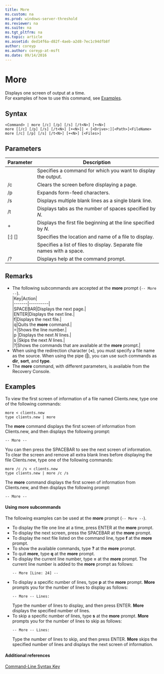 ```yaml
---
title: More
ms.custom: na
ms.prod: windows-server-threshold
ms.reviewer: na
ms.suite: na
ms.tgt_pltfrm: na
ms.topic: article
ms.assetid: ded14f6a-d82f-4aeb-a2d8-7ec1c94dfb8f
author: coreyp
ms.author: coreyp-at-msft
ms.date: 09/14/2016
---
```

# More
Displays one screen of output at a time.  
For examples of how to use this command, see [Examples](#BKMK_examples).  
## Syntax  
```  
<Command> | more [/c] [/p] [/s] [/t<N>] [+<N>]  
more [[/c] [/p] [/s] [/t<N>] [+<N>]] < [<Drive>:][<Path>]<FileName>  
more [/c] [/p] [/s] [/t<N>] [+<N>] [<Files>]  
```  
## Parameters  
|Parameter|Description|  
|-------------|---------------|  
|<Command>|Specifies a command for which you want to display the output.|  
|/c|Clears the screen before displaying a page.|  
|/p|Expands form-feed characters.|  
|/s|Displays multiple blank lines as a single blank line.|  
|/t<N>|Displays tabs as the number of spaces specified by *N*.|  
|+<N>|Displays the first file beginning at the line specified by *N*.|  
|[<Drive>:] [<Path>]<FileName>|Specifies the location and name of a file to display.|  
|<Files>|Specifies a list of files to display. Separate file names with a space.|  
|/?|Displays help at the command prompt.|  
## Remarks  
-   The following subcommands are accepted at the **more** prompt (`-- More --`).  
    |Key|Action|  
    |-------|----------|  
    |SPACEBAR|Displays the next page.|  
    |ENTER|Displays the next line.|  
    |f|Displays the next file.|  
    |q|Quits the **more** command.|  
    |=|Shows the line number.|  
    |p <N>|Displays the next *N* lines.|  
    |s <N>|Skips the next *N* lines.|  
    |?|Shows the commands that are available at the **more** prompt.|  
-   When using the redirection character (**<**), you must specify a file name as the source. When using the pipe (**|**), you can use such commands as **dir**, **sort**, and **type**.  
-   The **more** command, with different parameters, is available from the Recovery Console.  
## <a name="BKMK_examples"></a>Examples  
To view the first screen of information of a file named Clients.new, type one of the following commands:  
```  
more < clients.new  
type clients.new | more  
```  
The **more** command displays the first screen of information from Clients.new, and then displays the following prompt:  
```  
-- More --  
```  
You can then press the SPACEBAR to see the next screen of information.  
To clear the screen and remove all extra blank lines before displaying the file Clients.new, type one of the following commands:  
```  
more /c /s < clients.new  
type clients.new | more /c /s  
```  
The **more** command displays the first screen of information from Clients.new, and then displays the following prompt:  
```  
-- More --  
```  
#### Using more subcommands  
The following examples can be used at the **more** prompt (`-- More --`).  
-   To display the file one line at a time, press ENTER at the **more** prompt.  
-   To display the next screen, press the SPACEBAR at the **more** prompt.  
-   To display the next file listed on the command line, type **f** at the **more** prompt.  
-   To show the available commands, type **?** at the **more** prompt.  
-   To quit **more**, type **q** at the **more** prompt.  
-   To display the current line number, type **=** at the **more** prompt. The current line number is added to the **more** prompt as follows:  
    ```  
    -- More [Line: 24] --  
    ```  
-   To display a specific number of lines, type **p** at the **more** prompt. **More** prompts you for the number of lines to display as follows:  
    ```  
    -- More -- Lines:  
    ```  
    Type the number of lines to display, and then press ENTER. **More** displays the specified number of lines.  
-   To skip a specific number of lines, type **s** at the **more** prompt. **More** prompts you for the number of lines to skip as follows:  
    ```  
    -- More -- Lines:  
    ```  
    Type the number of lines to skip, and then press ENTER. **More** skips the specified number of lines and displays the next screen of information.  
#### Additional references  
[Command-Line Syntax Key](Command-Line-Syntax-Key.md)  
